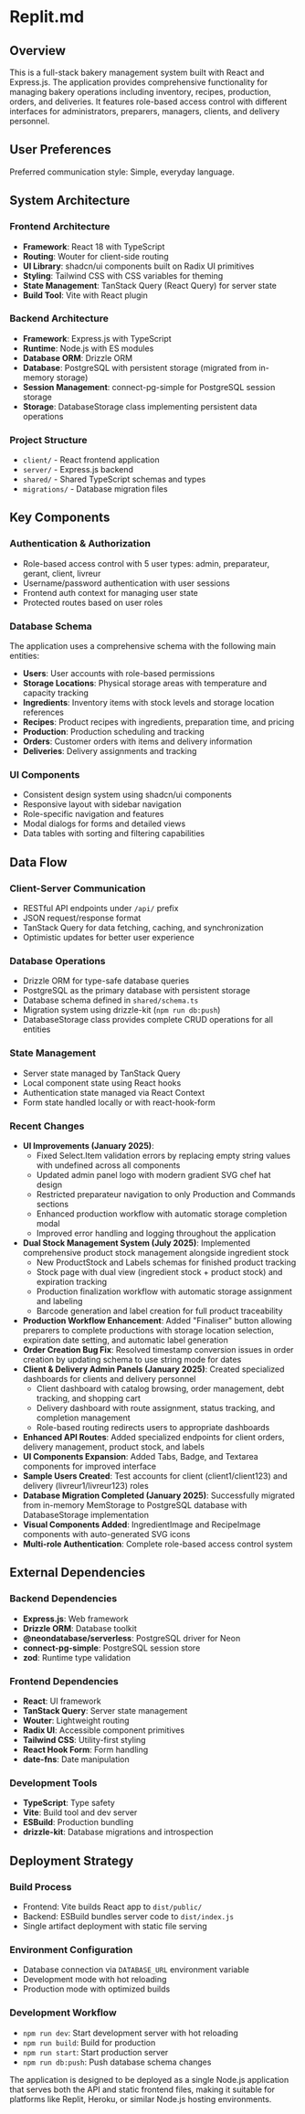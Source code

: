 # Replit.md

## Overview

This is a full-stack bakery management system built with React and Express.js. The application provides comprehensive functionality for managing bakery operations including inventory, recipes, production, orders, and deliveries. It features role-based access control with different interfaces for administrators, preparers, managers, clients, and delivery personnel.

## User Preferences

Preferred communication style: Simple, everyday language.

## System Architecture

### Frontend Architecture
- **Framework**: React 18 with TypeScript
- **Routing**: Wouter for client-side routing
- **UI Library**: shadcn/ui components built on Radix UI primitives
- **Styling**: Tailwind CSS with CSS variables for theming
- **State Management**: TanStack Query (React Query) for server state
- **Build Tool**: Vite with React plugin

### Backend Architecture
- **Framework**: Express.js with TypeScript
- **Runtime**: Node.js with ES modules
- **Database ORM**: Drizzle ORM
- **Database**: PostgreSQL with persistent storage (migrated from in-memory storage)
- **Session Management**: connect-pg-simple for PostgreSQL session storage
- **Storage**: DatabaseStorage class implementing persistent data operations

### Project Structure
- `client/` - React frontend application
- `server/` - Express.js backend
- `shared/` - Shared TypeScript schemas and types
- `migrations/` - Database migration files

## Key Components

### Authentication & Authorization
- Role-based access control with 5 user types: admin, preparateur, gerant, client, livreur
- Username/password authentication with user sessions
- Frontend auth context for managing user state
- Protected routes based on user roles

### Database Schema
The application uses a comprehensive schema with the following main entities:
- **Users**: User accounts with role-based permissions
- **Storage Locations**: Physical storage areas with temperature and capacity tracking
- **Ingredients**: Inventory items with stock levels and storage location references
- **Recipes**: Product recipes with ingredients, preparation time, and pricing
- **Production**: Production scheduling and tracking
- **Orders**: Customer orders with items and delivery information
- **Deliveries**: Delivery assignments and tracking

### UI Components
- Consistent design system using shadcn/ui components
- Responsive layout with sidebar navigation
- Role-specific navigation and features
- Modal dialogs for forms and detailed views
- Data tables with sorting and filtering capabilities

## Data Flow

### Client-Server Communication
- RESTful API endpoints under `/api/` prefix
- JSON request/response format
- TanStack Query for data fetching, caching, and synchronization
- Optimistic updates for better user experience

### Database Operations
- Drizzle ORM for type-safe database queries
- PostgreSQL as the primary database with persistent storage
- Database schema defined in `shared/schema.ts`
- Migration system using drizzle-kit (`npm run db:push`)
- DatabaseStorage class provides complete CRUD operations for all entities

### State Management
- Server state managed by TanStack Query
- Local component state using React hooks
- Authentication state managed via React Context
- Form state handled locally or with react-hook-form

### Recent Changes
- **UI Improvements (January 2025)**:
  - Fixed Select.Item validation errors by replacing empty string values with undefined across all components
  - Updated admin panel logo with modern gradient SVG chef hat design
  - Restricted preparateur navigation to only Production and Commands sections
  - Enhanced production workflow with automatic storage completion modal
  - Improved error handling and logging throughout the application
- **Dual Stock Management System (July 2025)**: Implemented comprehensive product stock management alongside ingredient stock
  - New ProductStock and Labels schemas for finished product tracking
  - Stock page with dual view (ingredient stock + product stock) and expiration tracking
  - Production finalization workflow with automatic storage assignment and labeling
  - Barcode generation and label creation for full product traceability
- **Production Workflow Enhancement**: Added "Finaliser" button allowing preparers to complete productions with storage location selection, expiration date setting, and automatic label generation
- **Order Creation Bug Fix**: Resolved timestamp conversion issues in order creation by updating schema to use string mode for dates
- **Client & Delivery Admin Panels (January 2025)**: Created specialized dashboards for clients and delivery personnel
  - Client dashboard with catalog browsing, order management, debt tracking, and shopping cart
  - Delivery dashboard with route assignment, status tracking, and completion management
  - Role-based routing redirects users to appropriate dashboards
- **Enhanced API Routes**: Added specialized endpoints for client orders, delivery management, product stock, and labels
- **UI Components Expansion**: Added Tabs, Badge, and Textarea components for improved interface
- **Sample Users Created**: Test accounts for client (client1/client123) and delivery (livreur1/livreur123) roles
- **Database Migration Completed (January 2025)**: Successfully migrated from in-memory MemStorage to PostgreSQL database with DatabaseStorage implementation
- **Visual Components Added**: IngredientImage and RecipeImage components with auto-generated SVG icons
- **Multi-role Authentication**: Complete role-based access control system

## External Dependencies

### Backend Dependencies
- **Express.js**: Web framework
- **Drizzle ORM**: Database toolkit
- **@neondatabase/serverless**: PostgreSQL driver for Neon
- **connect-pg-simple**: PostgreSQL session store
- **zod**: Runtime type validation

### Frontend Dependencies
- **React**: UI framework
- **TanStack Query**: Server state management
- **Wouter**: Lightweight routing
- **Radix UI**: Accessible component primitives
- **Tailwind CSS**: Utility-first styling
- **React Hook Form**: Form handling
- **date-fns**: Date manipulation

### Development Tools
- **TypeScript**: Type safety
- **Vite**: Build tool and dev server
- **ESBuild**: Production bundling
- **drizzle-kit**: Database migrations and introspection

## Deployment Strategy

### Build Process
- Frontend: Vite builds React app to `dist/public/`
- Backend: ESBuild bundles server code to `dist/index.js`
- Single artifact deployment with static file serving

### Environment Configuration
- Database connection via `DATABASE_URL` environment variable
- Development mode with hot reloading
- Production mode with optimized builds

### Development Workflow
- `npm run dev`: Start development server with hot reloading
- `npm run build`: Build for production
- `npm run start`: Start production server
- `npm run db:push`: Push database schema changes

The application is designed to be deployed as a single Node.js application that serves both the API and static frontend files, making it suitable for platforms like Replit, Heroku, or similar Node.js hosting environments.